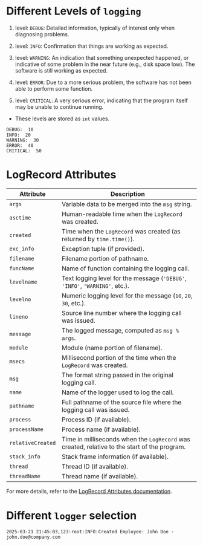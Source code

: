# Different Levels of `logging`

1. level: `DEBUG`: Detailed information, typically of interest only when diagnosing problems.

2. level: `INFO`: Confirmation that things are working as expected.

3. level: `WARNING`: An indication that something unexpected happened, or indicative of some problem in the near future (e.g., disk space low). The software is still working as expected.

4. level: `ERROR`: Due to a more serious problem, the software has not been able to perform some function.

5. level: `CRITICAL`: A very serious error, indicating that the program itself may be unable to continue running.

- These levels are stored as `int` values.

```text
DEBUG:  10
INFO:  20
WARNING:  30
ERROR:  40
CRITICAL:  50
```

# LogRecord Attributes

| Attribute       | Description                                                                 |
|-----------------|-----------------------------------------------------------------------------|
| `args`          | Variable data to be merged into the `msg` string.                           |
| `asctime`       | Human-readable time when the `LogRecord` was created.                       |
| `created`       | Time when the `LogRecord` was created (as returned by `time.time()`).       |
| `exc_info`      | Exception tuple (if provided).                                              |
| `filename`      | Filename portion of pathname.                                               |
| `funcName`      | Name of function containing the logging call.                               |
| `levelname`     | Text logging level for the message (`'DEBUG'`, `'INFO'`, `'WARNING'`, etc.).|
| `levelno`       | Numeric logging level for the message (`10`, `20`, `30`, etc.).             |
| `lineno`        | Source line number where the logging call was issued.                       |
| `message`       | The logged message, computed as `msg % args`.                               |
| `module`        | Module (name portion of filename).                                          |
| `msecs`         | Millisecond portion of the time when the `LogRecord` was created.           |
| `msg`           | The format string passed in the original logging call.                      |
| `name`          | Name of the logger used to log the call.                                    |
| `pathname`      | Full pathname of the source file where the logging call was issued.         |
| `process`       | Process ID (if available).                                                  |
| `processName`   | Process name (if available).                                                |
| `relativeCreated`| Time in milliseconds when the `LogRecord` was created, relative to the start of the program. |
| `stack_info`    | Stack frame information (if available).                                     |
| `thread`        | Thread ID (if available).                                                   |
| `threadName`    | Thread name (if available).                                                 |

For more details, refer to the [LogRecord Attributes documentation](https://docs.python.org/3/library/logging.html#logrecord-attributes).


# Different `logger` selection


```log
2025-03-21 21:45:03,123:root:INFO:Created Employee: John Doe - john.doe@company.com 
```
